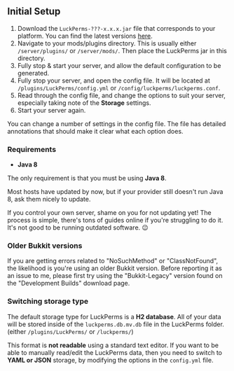 ## Initial Setup

1. Download the `LuckPerms-???-x.x.x.jar` file that corresponds to your platform. You can find the latest versions [here](https://ci.lucko.me/job/LuckPerms/).
2. Navigate to your mods/plugins directory. This is usually either `/server/plugins/` or `/server/mods/`. Then place the LuckPerms jar in this directory.
3. Fully stop & start your server, and allow the default configuration to be generated.
4. Fully stop your server, and open the config file. It will be located at `/plugins/LuckPerms/config.yml` or `/config/luckperms/luckperms.conf`.
5. Read through the config file, and change the options to suit your server, especially taking note of the **Storage** settings.
6. Start your server again.

You can change a number of settings in the config file. The file has detailed annotations that should make it clear what each option does.

### Requirements
* **Java 8**

The only requirement is that you must be using **Java 8**.

Most hosts have updated by now, but if your provider still doesn't run Java 8, ask them nicely to update.

If you control your own server, shame on you for not updating yet! The process is simple, there's tons of guides online if you're struggling to do it. It's not good to be running outdated software. :wink:

### Older Bukkit versions
If you are getting errors related to "NoSuchMethod" or "ClassNotFound", the likelihood is you're using an older Bukkit version. Before reporting it as an issue to me, please first try using the "Bukkit-Legacy" version found on the "Development Builds" download page.

### Switching storage type
The default storage type for LuckPerms is a **H2 database**. All of your data will be stored inside of the `luckperms.db.mv.db` file in the LuckPerms folder. (either `/plugins/LuckPerms/` or `/luckperms/`)

This format is **not readable** using a standard text editor. If you want to be able to manually read/edit the LuckPerms data, then you need to switch to **YAML or JSON** storage, by modifying the options in the `config.yml` file.